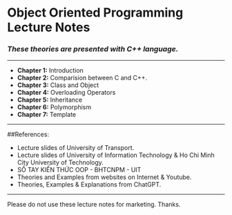 # Object Oriented Programming Lecture Notes
### *These theories are presented with C++ language.*
***
+ **Chapter 1:** Introduction
+ **Chapter 2:** Comparision between C and C++.
+ **Chapter 3:** Class and Object
+ **Chapter 4:** Overloading Operators
+ **Chapter 5:** Inheritance
+ **Chapter 6:** Polymorphism
+ **Chapter 7:** Template
***
##References:
- Lecture slides of University of Transport.
- Lecture slides of University of Information Technology & Ho Chi Minh City University of Technology.
- SỔ TAY KIẾN THỨC OOP - BHTCNPM - UIT
- Theories and Examples from websites on Internet & Youtube.
- Theories, Examples & Explanations from ChatGPT.
***
Please do not use these lecture notes for marketing. Thanks.
